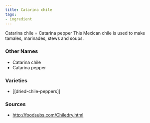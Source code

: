 ```yaml
---
title: Catarina chile
tags:
- ingredient
---
```

Catarina chile = Catarina pepper This Mexican chile is used to make tamales, marinades, stews and soups.

### Other Names

* Catarina chile
* Catarina pepper

### Varieties

* [[dried-chile-peppers]]

### Sources
* http://foodsubs.com/Chiledry.html

